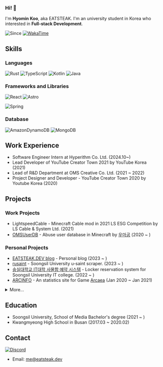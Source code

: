 ### Hi! 👋
I'm **Hyomin Koo**, aka EATSTEAK. I'm an university student in Korea who interested in **Full-stack Development**.

![Since](https://img.shields.io/badge/since-2013-black?style=for-the-badge&logo=github&logoColor=white)
[![WakaTime](https://wakatime.com/badge/user/ea357eda-568e-40f7-a00c-8cacc075ce1e.svg?style=for-the-badge)](https://wakatime.com/@ea357eda-568e-40f7-a00c-8cacc075ce1e)

## Skills
### Languages
![Rust](https://img.shields.io/badge/rust-%23000000.svg?style=for-the-badge&logo=rust&logoColor=white)
![TypeScript](https://img.shields.io/badge/typescript-%23007ACC.svg?style=for-the-badge&logo=typescript&logoColor=white)
![Kotlin](https://img.shields.io/badge/kotlin-%230095D5.svg?style=for-the-badge&logo=kotlin&logoColor=white)
![Java](https://img.shields.io/badge/java-%23ED8B00.svg?style=for-the-badge&logo=java&logoColor=white)


### Frameworks and Libraries
![React](https://img.shields.io/badge/react-%2320232a.svg?style=for-the-badge&logo=react&logoColor=%2361DAFB)
![Astro](https://img.shields.io/badge/astro-%232C2052.svg?style=for-the-badge&logo=astro&logoColor=white)

![Spring](https://img.shields.io/badge/spring-%236DB33F.svg?style=for-the-badge&logo=spring&logoColor=white)

### Database
![AmazonDynamoDB](https://img.shields.io/badge/Amazon%20DynamoDB-4053D6?style=for-the-badge&logo=Amazon%20DynamoDB&logoColor=white)
![MongoDB](https://img.shields.io/badge/MongoDB-%234ea94b.svg?style=for-the-badge&logo=mongodb&logoColor=white)

## Work Experience
* Software Engineer Intern at Hyperithm Co. Ltd. (2024.10~)
* Lead Developer of YouTube Creator Town 2021 by YouTube Korea (2021)
* Lead of R&D Department at OMS Creative Co. Ltd. (2021 ~ 2022)
* Project Designer and Developer - YouTube Creator Town 2020 by Youtube Korea (2020)

## Projects
### Work Projects
* LightspeedCable - Minecraft Cable mod in 2021 LS ESG Competition by LS Cable & System Ltd. (2021)
* [OMSUserDB](https://userdb.ourmc.space) - Abuse user database in Minecraft by [우마공](https://cafe.naver.com/minecraftgame) (2020 ~ )

### Personal Projects
* [EATSTEAK.DEV blog](https://eatsteak.dev) - Personal blog (2023 ~ )
* [rusaint](https://github.com/eatsteak/rusaint) - Soongsil University u-saint scraper. (2023 ~ )
* [숭실대학교 IT대학 사물함 예약 시스템](https://github.com/twinsteak/lockerweb) - Locker reservation system for Soongsil University IT college. (2022 ~ )
* [ARCINFO](https://github.com/arc-info/arcinfo) - An statistics site for Game [Arcaea](https://arcaea.lowiro.com) (Jan 2020 ~ Jan 2021)
<details>
 <summary>More...</summary>
 <section markdown="1">
  
 ### Collage Projects
* 숭실대 뭐먹지? - Recommend restaurants near Soongsil Univ. (2021)
  * _React and Python_
### Pre-University Projects
* [AllAboutSchool](https://github.com/eatsteak/AllAboutSchool) - Show meal plans in the user's school and estimate the user's school meal preference with ML. (2019)
  * _Kotlin, Android, AndroidX Room Database, [DL4J](https://deeplearning4j.konduit.ai/) and [fastText](https://fasttext.cc/)_
* [neisinfo](https://github.com/eatsteak/neisinfo) - Obtain school information from NEIS service. (2019)
  * _Kotlin_
* [SchoolSafe(not an complete source code)](https://github.com/eatsteak/SchoolSafe) - Remote classroom observer for safety with a camera, sound sensor, and speaker (2018)
  * _PHP, C(Arduino) and Python_
* [AirPurifier](https://github.com/eatsteak/AirPurifier), [AirPurifierArduino](https://github.com/eatsteak/AirPurifierArduino) - IoT enabled Air purifier powered by Arduino and Raspberry Pi. (2018)
  * _PHP, C(Arduino) and Python_
* [SteakGUI](https://github.com/eatsteak/SteakGUI-Deprecated) - Minecraft plugin for creating chest GUI. (2015)
  * _Java_
 
 </section>
</details>


## Education
* Soongsil University, School of Media Bachelor's degree (2021 ~ )
* Kwangmyeong High School in Busan (2017.03 ~ 2020.02)

## Contact
[![Discord](https://img.shields.io/badge/Discord-EATSTEAK%237985-%235865F2?style=for-the-badge&logo=discord)](https://discordapp.com/users/213674216845737985)
* Email: [me@eatsteak.dev](mailto:me@eatsteak.dev)
